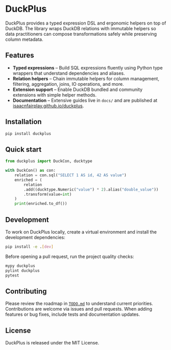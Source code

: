 # DuckPlus

DuckPlus provides a typed expression DSL and ergonomic helpers on top of DuckDB. The
library wraps DuckDB relations with immutable helpers so data practitioners can
compose transformations safely while preserving column metadata.

## Features
- **Typed expressions** – Build SQL expressions fluently using Python type
  wrappers that understand dependencies and aliases.
- **Relation helpers** – Chain immutable helpers for column management,
  filtering, aggregation, joins, IO operations, and more.
- **Extension support** – Enable DuckDB bundled and community extensions with
  simple helper methods.
- **Documentation** – Extensive guides live in `docs/` and are published at
  [isaacnfairplay.github.io/duckplus](https://isaacnfairplay.github.io/duckplus/latest/).

## Installation
```bash
pip install duckplus
```

## Quick start
```python
from duckplus import DuckCon, ducktype

with DuckCon() as con:
    relation = con.sql("SELECT 1 AS id, 42 AS value")
    enriched = (
        relation
        .add((ducktype.Numeric("value") * 2).alias("double_value"))
        .transform(value=int)
    )
    print(enriched.to_df())
```

## Development
To work on DuckPlus locally, create a virtual environment and install the
development dependencies:

```bash
pip install -e .[dev]
```

Before opening a pull request, run the project quality checks:

```bash
mypy duckplus
pylint duckplus
pytest
```

## Contributing
Please review the roadmap in [`TODO.md`](TODO.md) to understand current
priorities. Contributions are welcome via issues and pull requests. When adding
features or bug fixes, include tests and documentation updates.

## License
DuckPlus is released under the MIT License.
